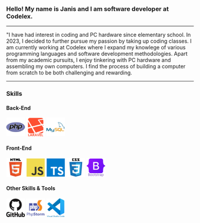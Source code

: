 ### Hello! My name is Janis and I am software developer at Codelex.
---
"I have had  interest in coding and PC hardware since elementary school. In 2023, I decided to further pursue my passion by taking up coding classes.
I am currently working at Codelex where I expand my knowlege of various programming languages and software development methodologies. 
Apart from my academic pursuits, I enjoy tinkering with PC hardware and assembling my own computers.
I find the process of building a computer from scratch to be both challenging and rewarding.

---
### Skills

#### Back-End
<div>
 <img src="https://github.com/devicons/devicon/blob/master/icons/php/php-original.svg" alt="php" width="50" height="50" />
<img src="https://github.com/devicons/devicon/blob/master/icons/laravel/laravel-plain-wordmark.svg" alt="laravel " width="50" height "50"/> 
<img src="https://github.com/devicons/devicon/blob/master/icons/mysql/mysql-original-wordmark.svg" alt="mysql " width="50" height="50" />
</div>

#### Front-End
<div>
 <img src="https://github.com/devicons/devicon/blob/master/icons/html5/html5-original-wordmark.svg" alt="HTML" width="50" height="50" />
<img src="https://github.com/devicons/devicon/blob/master/icons/javascript/javascript-original.svg" alt="Javascript" width="50" height "50"/> 
<img src="https://github.com/devicons/devicon/blob/master/icons/typescript/typescript-original.svg" alt="Typescript" width="50" height="50" />
 <img src="https://github.com/devicons/devicon/blob/master/icons/css3/css3-original-wordmark.svg" alt="CSS" width="50" height="50" />
<img src="https://github.com/devicons/devicon/blob/master/icons/bootstrap/bootstrap-original-wordmark.svg" alt="bootstrap" width="50" height "50"/> 
</div>

#### Other Skills & Tools
<div>
<img src="https://github.com/devicons/devicon/blob/master/icons/github/github-original-wordmark.svg" alt="GIT" width="50" height="50" />
<img src="https://github.com/devicons/devicon/blob/master/icons/phpstorm/phpstorm-original-wordmark.svg" alt="PHP storm" width="50" height "50"/> 
<img src="https://github.com/devicons/devicon/blob/master/icons/vscode/vscode-original-wordmark.svg" alt="VS Code" width="50" height="50" />
</div>





